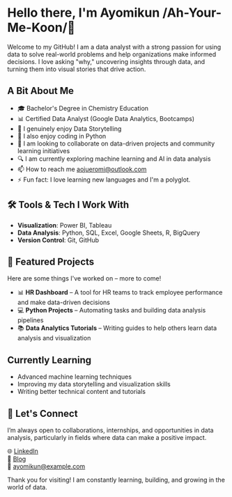 # Hello there, I'm Ayomikun /Ah-Your-Me-Koon/👋  

Welcome to my GitHub! I am a data analyst with a strong passion for using data to solve real-world problems and help organizations make informed decisions. I love asking "why," uncovering insights through data, and turning them into visual stories that drive action.

## A Bit About Me
- 🎓 Bachelor's Degree in Chemistry Education
- 📊 Certified Data Analyst (Google Data Analytics, Bootcamps)
- 👀 I genuinely enjoy Data Storytelling
- 🌱 I also enjoy coding in Python
- 💞️ I am looking to collaborate on data-driven projects and community learning initiatives
- 🔍 I am currently exploring machine learning and AI in data analysis
- 📫 How to reach me aojueromi@outlook.com
- ⚡ Fun fact: I love learning new languages and I'm a polyglot.

## 🛠️ Tools & Tech I Work With  
- **Visualization**: Power BI, Tableau  
- **Data Analysis**: Python, SQL, Excel, Google Sheets, R, BigQuery
- **Version Control**: Git, GitHub

## 📁 Featured Projects  
Here are some things I've worked on – more to come!

- 📊 **HR Dashboard** – A tool for HR teams to track employee performance and make data-driven decisions  
- 💻 **Python Projects** – Automating tasks and building data analysis pipelines  
- 📚 **Data Analytics Tutorials** – Writing guides to help others learn data analysis and visualization  

## Currently Learning  
- Advanced machine learning techniques  
- Improving my data storytelling and visualization skills  
- Writing better technical content and tutorials  

## 🤝 Let's Connect  
I’m always open to collaborations, internships, and opportunities in data analysis, particularly in fields where data can make a positive impact.

🌐 [LinkedIn](#)  
📝 [Blog](#)  
📧 ayomikun@example.com  

Thank you for visiting! I am constantly learning, building, and growing in the world of data.

<!---
OjAy-stack/OjAy-stack is a ✨ special ✨ repository because its `README.md` (this file) appears on your GitHub profile.
You can click the Preview link to take a look at your changes.
--->

